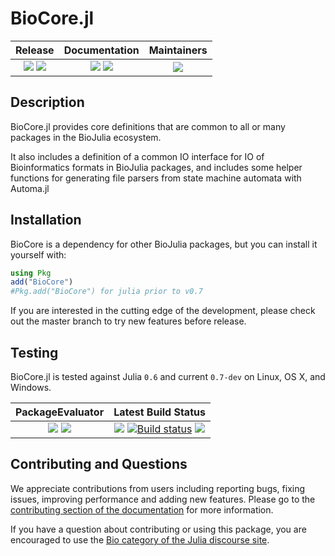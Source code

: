 # BioCore.jl

| **Release**                                                     | **Documentation**                                                               | **Maintainers**                             |
|:---------------------------------------------------------------:|:-------------------------------------------------------------------------------:|:-------------------------------------------:|
| [![](https://img.shields.io/github/release/BioJulia/BioCore.jl.svg)](https://github.com/BioJulia/BioCore.jl/releases/latest) [![](https://img.shields.io/badge/license-MIT-green.svg)](https://github.com/BioJulia/BioCore.jl/blob/master/LICENSE) | [![](https://img.shields.io/badge/docs-stable-blue.svg)](https://biojulia.github.io/BioCore.jl/stable) [![](https://img.shields.io/badge/docs-latest-blue.svg)](https://biojulia.github.io/BioCore.jl/latest) | ![](https://img.shields.io/badge/BioJulia%20Maintainer-Ward9250-orange.svg) |


## Description

BioCore.jl provides core definitions that are common to all or many packages
in the BioJulia ecosystem.

It also includes a definition of a common IO interface for IO of Bioinformatics
formats in BioJulia packages, and includes some helper functions for generating
file parsers from state machine automata with Automa.jl


## Installation

BioCore is a dependency for other BioJulia packages, but you can install it
yourself with:

```julia
using Pkg
add("BioCore")
#Pkg.add("BioCore") for julia prior to v0.7
```

If you are interested in the cutting edge of the development, please check out
the master branch to try new features before release.


## Testing

BioCore.jl is tested against Julia `0.6` and current `0.7-dev` on Linux, OS X, and Windows.

| **PackageEvaluator**                                            | **Latest Build Status**                                                                                |
|:---------------------------------------------------------------:|:------------------------------------------------------------------------------------------------------:|
| [![](https://pkg.julialang.org/badges/BioCore_0.6.svg)](https://pkg.julialang.org/detail/BioCore) [![](https://pkg.julialang.org/badges/BioCore_0.7.svg)](https://pkg.julialang.org/detail/BioCore) | [![](https://img.shields.io/travis/BioJulia/BioCore.jl/master.svg?label=Linux+/+macOS)](https://travis-ci.org/BioJulia/BioCore.jl) [![Build status](https://ci.appveyor.com/api/projects/status/xl19qeob3gsgm8j7?svg=true)](https://ci.appveyor.com/project/Ward9250/biocore-jl) [![](https://codecov.io/gh/BioJulia/BioCore.jl/branch/master/graph/badge.svg)](https://codecov.io/gh/BioJulia/BioCore.jl) |


## Contributing and Questions

We appreciate contributions from users including reporting bugs, fixing issues,
improving performance and adding new features.
Please go to the [contributing section of the documentation](biojulia.net/Contributing/latest)
for more information.

If you have a question about
contributing or using this package, you are encouraged to use the
[Bio category of the Julia discourse
site](https://discourse.julialang.org/c/domain/bio).
